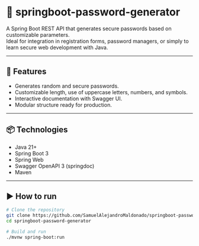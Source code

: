 # 🔐 springboot-password-generator

A Spring Boot REST API that generates secure passwords based on customizable parameters.  
Ideal for integration in registration forms, password managers, or simply to learn secure web development with Java.

---

## 📌 Features

- Generates random and secure passwords.
- Customizable length, use of uppercase letters, numbers, and symbols.
- Interactive documentation with Swagger UI.
- Modular structure ready for production.

---

## 📦 Technologies

- Java 21+
- Spring Boot 3
- Spring Web
- Swagger OpenAPI 3 (springdoc)
- Maven

---

## ▶️ How to run

```bash
# Clone the repository
git clone https://github.com/SamuelAlejandroMaldonado/springboot-password-generator.git
cd springboot-password-generator

# Build and run
./mvnw spring-boot:run
